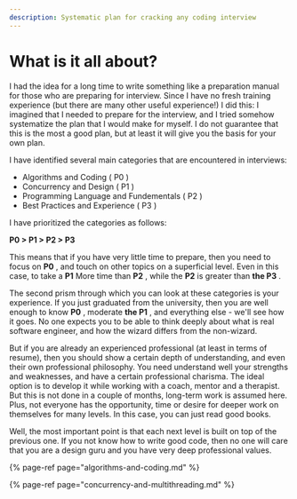 ```yaml
---
description: Systematic plan for cracking any coding interview
---
```


# What is it all about?

I had the idea for a long time to write something like a preparation manual for those who are preparing for interview. Since I have no fresh training experience \(but there are many other useful experience!\) I did this: I imagined that I needed to prepare for the interview, and I tried somehow systematize the plan that I would make for myself. I do not guarantee that this is the most a good plan, but at least it will give you the basis for your own plan.

I have identified several main categories that are encountered in interviews:

* Algorithms and Coding \( P0 \)
* Concurrency and Design \( P1 \)
* Programming Language and Fundementals \( P2 \)
* Best Practices and Experience \( P3 \)

I have prioritized the categories as follows:

**P0 &gt;  P1 &gt;  P2 &gt;  P3**

This means that if you have very little time to prepare, then you need to focus on **P0** , and touch on other topics on a superficial level. Even in this case, to take a **P1** More time than **P2** , while the **P2** is greater than **the P3** . 

The second prism through which you can look at these categories is your experience. If you just graduated from the university, then you are well enough to know **P0** , moderate **the P1** , and everything else - we'll see how it goes. No one expects you to be able to think deeply about what is real software engineer, and how the wizard differs from the non-wizard.

But if you are already an experienced professional \(at least in terms of resume\), then you should show a certain depth of understanding, and even their own professional philosophy. You need understand well your strengths and weaknesses, and have a certain professional charisma. The ideal option is to develop it while working with a coach, mentor and a therapist. But this is not done in a couple of months, long-term work is assumed here. Plus, not everyone has the opportunity, time or desire for deeper work on themselves for many levels. In this case, you can just read good books. 

Well, the most important point is that each next level is built on top of the previous one. If you not know how to write good code, then no one will care that you are a design guru and you have very deep professional values.

{% page-ref page="algorithms-and-coding.md" %}

{% page-ref page="concurrency-and-multithreading.md" %}




